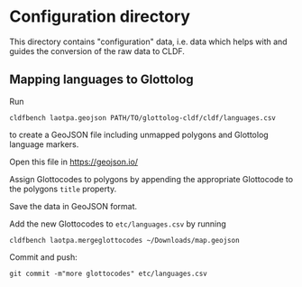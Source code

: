 # Configuration directory

This directory contains "configuration" data, i.e. data which helps with and
guides the conversion of the raw data to CLDF.


## Mapping languages to Glottolog

Run
```shell
cldfbench laotpa.geojson PATH/TO/glottolog-cldf/cldf/languages.csv
```
to create a GeoJSON file including unmapped polygons and Glottolog language markers.

Open this file in https://geojson.io/

Assign Glottocodes to polygons by appending the appropriate Glottocode to the polygons `title` property.

Save the data in GeoJSON format.

Add the new Glottocodes to `etc/languages.csv` by running
```shell
cldfbench laotpa.mergeglottocodes ~/Downloads/map.geojson
```

Commit and push:
```shell
git commit -m"more glottocodes" etc/languages.csv
```
